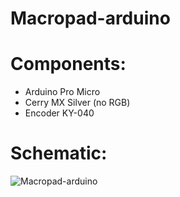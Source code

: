 # Macropad-arduino

# Components:
- Arduino Pro Micro
- Cerry MX Silver (no RGB)
- Encoder KY-040

# Schematic:
![Macropad-arduino](images/Schematic.jpg)

